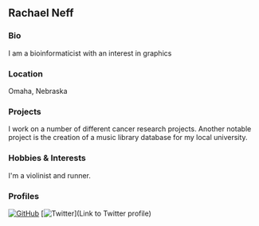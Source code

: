 ## Rachael Neff

### Bio
I am a bioinformaticist with an interest in graphics

### Location
Omaha, Nebraska

### Projects
I work on a number of different cancer research projects. Another notable project is the creation of a music library database for my local university.

### Hobbies & Interests
I'm a violinist and runner.

### Profiles
[![GitHub][github-img]](https://github.com/raneff) 
[![Twitter][twitter-img]](Link to Twitter profile)  

<!-- Don't edit the below 2 lines -->
[twitter-img]: https://i.imgur.com/wWzX9uB.png
[github-img]: https://i.imgur.com/9I6NRUm.png
